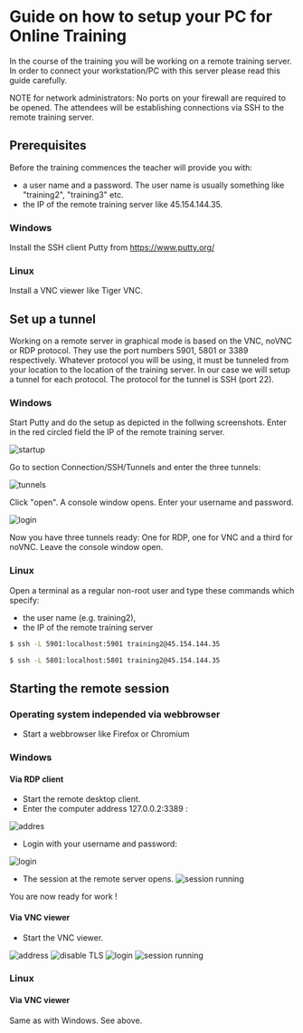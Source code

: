 # Guide on how to setup your PC for Online Training

In the course of the training you will be working on a remote training server. In order to connect your
workstation/PC with this server please read this guide carefully.

NOTE for network administrators: No ports on your firewall are required to be opened. The attendees 
will be establishing connections via SSH to the remote training server.

## Prerequisites
Before the training commences the teacher will provide you with:
- a user name and a password. The user name is usually something like "training2", "training3" etc.
- the IP of the remote training server like 45.154.144.35.

### Windows
Install the SSH client Putty from https://www.putty.org/

### Linux
Install a VNC viewer like Tiger VNC.


## Set up a tunnel
Working on a remote server in graphical mode is based on the VNC, noVNC or RDP protocol. They use
the port numbers 5901, 5801 or 3389 respectively. Whatever protocol you will be using, it must be
tunneled from your location to the location of the training server. In our case we will setup
a tunnel for each protocol.
The protocol for the tunnel is SSH (port 22).

### Windows
Start Putty and do the setup as depicted in the follwing screenshots.
Enter in the red circled field the IP of the remote training server.

![startup](img/putty-destination.png)

Go to section Connection/SSH/Tunnels and enter the three tunnels:

![tunnels](img/putty-tunnels-list.png)

Click "open".
A console window opens. Enter your username and password.

![login](img/putty-login.png)

Now you have three tunnels ready: One for RDP, one for VNC and a third for noVNC.
Leave the console window open. 

### Linux
Open a terminal as a regular non-root user and type these commands which specify:
- the user name (e.g. training2),
- the IP of the remote training server

```sh
$ ssh -L 5901:localhost:5901 training2@45.154.144.35
```

```sh
$ ssh -L 5801:localhost:5801 training2@45.154.144.35
```




## Starting the remote session

### Operating system independed via webbrowser
- Start a webbrowser like Firefox or Chromium

### Windows
#### Via RDP client
- Start the remote desktop client. 
- Enter the computer address 127.0.0.2:3389 :

![addres](img/rdp-start-session.png)

- Login with your username and password:

![login](img/rdp-login.png)

- The session at the remote server opens.
![session running](img/rdp-session.png)

You are now ready for work !

#### Via VNC viewer
- Start the VNC viewer.

![address](img/tiger-vnc-1.png)
![disable TLS](img/tiger-vnc-security.png)
![login](img/tiger-vnc-login.png)
![session running](img/tiger-vnc-session.png)

### Linux
#### Via VNC viewer
Same as with Windows. See above.






